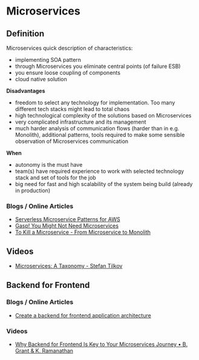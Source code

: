 # Microservices

## Definition
Microservices quick description of characteristics:
* implementing SOA pattern
* through Microservices you eliminate central points \(of failure ESB\) 
* you ensure loose coupling of components
* cloud native solution 

**Disadvantages**
* freedom to select any technology for implementation. Too many different tech stacks might lead to total chaos
* high technological complexity of the solutions based on Microservices
* very complicated infrastructure and its management
* much harder analysis of communication flows \(harder than in e.g. Monolith), additional patterns, tools required to
make some sensible observation of Microservices communication 

**When**
* autonomy is the must have
* team\(s\) have required experience to work with selected technology stack and set of tools for the job
* big need for fast and high scalability of the system being build \(already in production\)


### Blogs / Online Articles
* [Serverless Microservice Patterns for AWS](https://www.jeremydaly.com/serverless-microservice-patterns-for-aws/)
* [Gasp! You Might Not Need Microservices](https://www.simplethread.com/gasp-you-might-not-need-microservices/)
* [To Kill a Microservice - From Microservice to Monolith](https://medium.com/botify-labs/to-kill-a-microservice-d6c9e7ad444c)

## Videos
* [Microservices: A Taxonomy - Stefan Tilkov](https://www.youtube.com/watch?time_continue=6&v=iS-f1PfBSzw)

## Backend for Frontend

### Blogs / Online Articles
* [Create a backend for frontend application architecture](https://developer.ibm.com/patterns/create-backend-for-frontend-application-architecture/)

### Videos
* [Why Backend for Frontend Is Key to Your Microservices Journey • B. Grant & K. Ramanathan](https://www.youtube.com/watch?v=PwgQZ8eCGxA)
